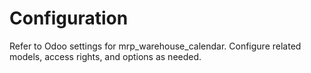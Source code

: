 # Configuration

Refer to Odoo settings for mrp_warehouse_calendar. Configure related models, access rights, and options as needed.
